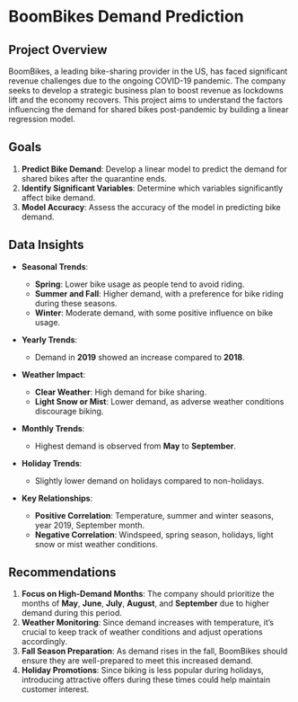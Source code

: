 # BoomBikes Demand Prediction

## Project Overview

BoomBikes, a leading bike-sharing provider in the US, has faced significant revenue challenges due to the ongoing COVID-19 pandemic. The company seeks to develop a strategic business plan to boost revenue as lockdowns lift and the economy recovers. This project aims to understand the factors influencing the demand for shared bikes post-pandemic by building a linear regression model.

## Goals

1. **Predict Bike Demand**: Develop a linear model to predict the demand for shared bikes after the quarantine ends.
2. **Identify Significant Variables**: Determine which variables significantly affect bike demand.
3. **Model Accuracy**: Assess the accuracy of the model in predicting bike demand.

## Data Insights

- **Seasonal Trends**:
  - **Spring**: Lower bike usage as people tend to avoid riding.
  - **Summer and Fall**: Higher demand, with a preference for bike riding during these seasons.
  - **Winter**: Moderate demand, with some positive influence on bike usage.

- **Yearly Trends**:
  - Demand in **2019** showed an increase compared to **2018**.

- **Weather Impact**:
  - **Clear Weather**: High demand for bike sharing.
  - **Light Snow or Mist**: Lower demand, as adverse weather conditions discourage biking.

- **Monthly Trends**:
  - Highest demand is observed from **May** to **September**.

- **Holiday Trends**:
  - Slightly lower demand on holidays compared to non-holidays.

- **Key Relationships**:
  - **Positive Correlation**: Temperature, summer and winter seasons, year 2019, September month.
  - **Negative Correlation**: Windspeed, spring season, holidays, light snow or mist weather conditions.

## Recommendations

1. **Focus on High-Demand Months**: The company should prioritize the months of **May**, **June**, **July**, **August**, and **September** due to higher demand during this period.
2. **Weather Monitoring**: Since demand increases with temperature, it’s crucial to keep track of weather conditions and adjust operations accordingly.
3. **Fall Season Preparation**: As demand rises in the fall, BoomBikes should ensure they are well-prepared to meet this increased demand.
4. **Holiday Promotions**: Since biking is less popular during holidays, introducing attractive offers during these times could help maintain customer interest.
